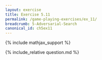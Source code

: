 ```yaml
---
layout: exercise
title: Exercise 5.11
permalink: /game-playing-exercises/ex_11/
breadcrumb: 5-Adversarial-Search
canonical_id: ch5ex11
---
```


{% include mathjax_support %}
<div id="hiddden">{% include_relative question.md %}</div>